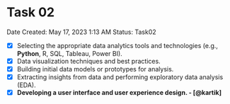 # Task 02

Date Created: May 17, 2023 1:13 AM
Status: Task02

- [x]  Selecting the appropriate data analytics tools and technologies (e.g., **Python**, R, SQL, Tableau, Power BI).
- [x]  Data visualization techniques and best practices.
- [x]  Building initial data models or prototypes for analysis.
- [x]  Extracting insights from data and performing exploratory data analysis (EDA).
- [x]  **Developing a user interface and user experience design. - [@kartik]**